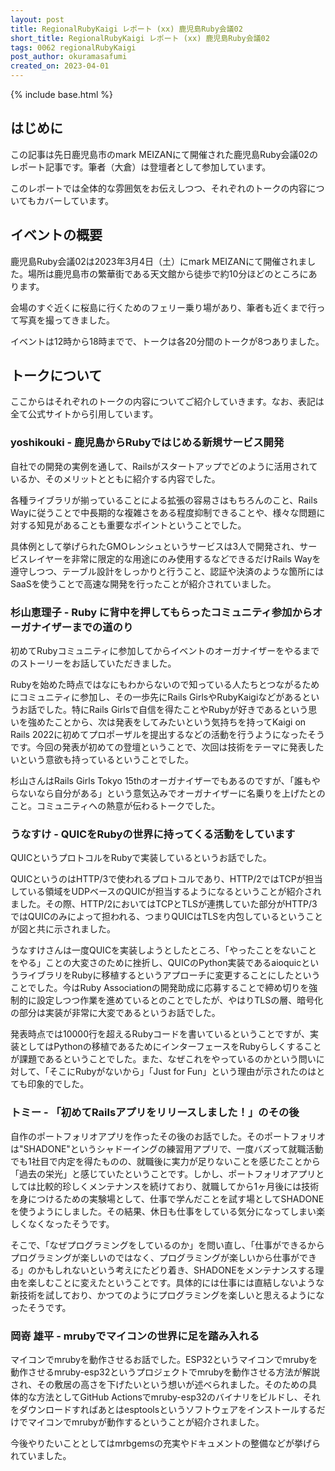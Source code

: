 ```yaml
---
layout: post
title: RegionalRubyKaigi レポート (xx) 鹿児島Ruby会議02
short_title: RegionalRubyKaigi レポート (xx) 鹿児島Ruby会議02
tags: 0062 regionalRubyKaigi
post_author: okuramasafumi
created_on: 2023-04-01
---
```


{% include base.html %}

## はじめに

この記事は先日鹿児島市のmark MEIZANにて開催された鹿児島Ruby会議02のレポート記事です。筆者（大倉）は登壇者として参加しています。

このレポートでは全体的な雰囲気をお伝えしつつ、それぞれのトークの内容についてもカバーしています。

## イベントの概要

鹿児島Ruby会議02は2023年3月4日（土）にmark MEIZANにて開催されました。場所は鹿児島市の繁華街である天文館から徒歩で約10分ほどのところにあります。

会場のすぐ近くに桜島に行くためのフェリー乗り場があり、筆者も近くまで行って写真を撮ってきました。

イベントは12時から18時までで、トークは各20分間のトークが8つありました。

## トークについて

ここからはそれぞれのトークの内容についてご紹介していきます。なお、表記は全て公式サイトから引用しています。

### yoshikouki - 鹿児島からRubyではじめる新規サービス開発

自社での開発の実例を通して、Railsがスタートアップでどのように活用されているか、そのメリットとともに紹介する内容でした。

各種ライブラリが揃っていることによる拡張の容易さはもちろんのこと、Rails Wayに従うことで中長期的な複雑さをある程度抑制できることや、様々な問題に対する知見があることも重要なポイントということでした。

具体例として挙げられたGMOレンシュというサービスは3人で開発され、サービスレイヤーを非常に限定的な用途にのみ使用するなどできるだけRails Wayを遵守しつつ、テーブル設計をしっかりと行うこと、認証や決済のような箇所にはSaaSを使うことで高速な開発を行ったことが紹介されていました。

### 杉山恵理子 - Ruby に背中を押してもらったコミュニティ参加からオーガナイザーまでの道のり

初めてRubyコミュニティに参加してからイベントのオーガナイザーをやるまでのストーリーをお話していただきました。

Rubyを始めた時点ではなにもわからないので知っている人たちとつながるためにコミュニティに参加し、その一歩先にRails GirlsやRubyKaigiなどがあるというお話でした。特にRails Girlsで自信を得たことやRubyが好きであるという思いを強めたことから、次は発表をしてみたいという気持ちを持ってKaigi on Rails 2022に初めてプロポーザルを提出するなどの活動を行うようになったそうです。今回の発表が初めての登壇ということで、次回は技術をテーマに発表したいという意欲も持っているということでした。

杉山さんはRails Girls Tokyo 15thのオーガナイザーでもあるのですが、「誰もやらないなら自分がある」という意気込みでオーガナイザーに名乗りを上げたとのこと。コミュニティへの熱意が伝わるトークでした。

### うなすけ - QUICをRubyの世界に持ってくる活動をしています

QUICというプロトコルをRubyで実装しているというお話でした。

QUICというのはHTTP/3で使われるプロトコルであり、HTTP/2ではTCPが担当している領域をUDPベースのQUICが担当するようになるということが紹介されました。その際、HTTP/2においてはTCPとTLSが連携していた部分がHTTP/3ではQUICのみによって担われる、つまりQUICはTLSを内包しているということが図と共に示されました。

うなすけさんは一度QUICを実装しようとしたところ、「やったことをないことをやる」ことの大変さのために挫折し、QUICのPython実装であるaioquicというライブラリをRubyに移植するというアプローチに変更することにしたということでした。今はRuby Associationの開発助成に応募することで締め切りを強制的に設定しつつ作業を進めているとのことでしたが、やはりTLSの層、暗号化の部分は実装が非常に大変であるというお話でした。

発表時点では10000行を超えるRubyコードを書いているということですが、実装としてはPythonの移植であるためにインターフェースをRubyらしくすることが課題であるということでした。また、なぜこれをやっているのかという問いに対して、「そこにRubyがないから」「Just for Fun」という理由が示されたのはとても印象的でした。

### トミー - 「初めてRailsアプリをリリースしました！」のその後

自作のポートフォリオアプリを作ったその後のお話でした。そのポートフォリオは"SHADONE"というシャドーイングの練習用アプリで、一度バズって就職活動でも1社目で内定を得たものの、就職後に実力が足りないことを感じたことから「過去の栄光」と感じていたということです。しかし、ポートフォリオアプリとしては比較的珍しくメンテナンスを続けており、就職してから1ヶ月後には技術を身につけるための実験場として、仕事で学んだことを試す場としてSHADONEを使うようにしました。その結果、休日も仕事をしている気分になってしまい楽しくなくなったそうです。

そこで、「なぜプログラミングをしているのか」を問い直し、「仕事ができるからプログラミングが楽しいのではなく、プログラミングが楽しいから仕事ができる」のかもしれないという考えにたどり着き、SHADONEをメンテナンスする理由を楽しむことに変えたということです。具体的には仕事には直結しないような新技術を試しており、かつてのようにプログラミングを楽しいと思えるようになったそうです。

### 岡嵜 雄平 - mrubyでマイコンの世界に足を踏み入れる

マイコンでmrubyを動作させるお話でした。ESP32というマイコンでmrubyを動作させるmruby-esp32というプロジェクトでmrubyを動作させる方法が解説され、その敷居の高さを下げたいという想いが述べられました。そのための具体的な方法としてGitHub Actionsでmruby-esp32のバイナリをビルドし、それをダウンロードすればあとはesptoolsというソフトウェアをインストールするだけでマイコンでmrubyが動作するということが紹介されました。

今後やりたいこととしてはmrbgemsの充実やドキュメントの整備などが挙げられていました。
